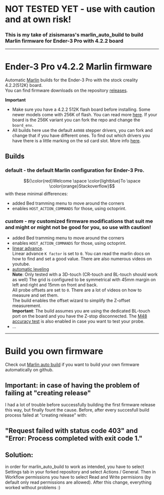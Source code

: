 # NOT TESTED YET - use with caution and at own risk!

### This is my take of zisismaras's marlin_auto_build to build Marlin firmware for Ender-3 Pro with 4.2.2 board

_____

# Ender-3 Pro v4.2.2 Marlin firmware

Automatic [Marlin](https://github.com/MarlinFirmware/Marlin) builds for the Ender-3 Pro with the stock creality 4.2.2(512K) board.  
You can find firmware downloads on the repository [releases](https://github.com/KamensekD/Ender-3-PRO-v4.2.2_Marlin-firmware/releases).  

**Important**
* Make sure you have a 4.2.2 512K flash board before installing. Some newer models come with 256K of flash. You can read more [here](https://github.com/MarlinFirmware/Marlin/issues/23596). If your board is the 256K variant you can fork the repo and change the `board_env`.
* All builds here use the default `A4988` stepper drivers, you can fork and change that if you have different ones. To find out which drivers you have there is a little marking on the sd card slot. More info [here](https://github.com/MarlinFirmware/Configurations/pull/633#issuecomment-995206382).

## Builds

### default - the default Marlin configuration for Ender-3 Pro.

$${\color{red}Welcome \space \color{lightblue}To \space \color{orange}Stackoverflow}$$
with these minimal differences:
- added Bed tramming menu to move around the corners
- enables `HOST_ACTION_COMMANDS` for those, using octoprint.


### *custom* - my customized firmware modifications that suit me and might or might not be good for you, so use with caution!

- added Bed tramming menu to move around the corners
- enables `HOST_ACTION_COMMANDS` for those, using octoprint.
- [linear advance](https://marlinfw.org/docs/features/lin_advance.html).     
Linear advance `K factor` is set to `0`. You can read the marlin docs on how to find and set a good value. There are also numerous videos on youtube.  
- [automatic leveling](https://marlinfw.org/docs/gcode/G029-abl-bilinear.html)  
**Note**: Only tested with a 3D-touch (CR-touch and BL-touch should work as well)
The grid is configured to be symmetrical with 45mm margin on left and right and 15mm on front and back.  
All probe offsets are set to `0`. There are a lot of videos on how to measure and set them.  
The build enables the offset wizard to simplify the Z-offset measurement.  
**Important**: The build assumes you are using the dedicated BL-touch port on the board and you have the Z-stop disconnected.
The [M48 accuracy test](https://marlinfw.org/docs/gcode/M048.html) is also enabled in case you want to test your probe.
- ...

_____

# Build you own firmware

Check out [Marlin auto build](https://github.com/zisismaras/marlin_auto_build) if you want to build your own firmware automatically on github.

## Important: in case of having the problem of failing at "creating release"

I had a lot of trouble before successfully building the first firmware release this way, but finally fount the cause.
Before, after every succesfull build process failed at "creating release" with:

## "Request failed with status code 403" and "Error: Process completed with exit code 1."

## Solution:

in order for marlin_auto_build to work as intended, you have to select Settings tab in your forked repository and select Actions / General. Then in Workflow permissions you have to select Read and Write permisions (by default only read permissions are allowed). After this change, everything worked without problems :)
